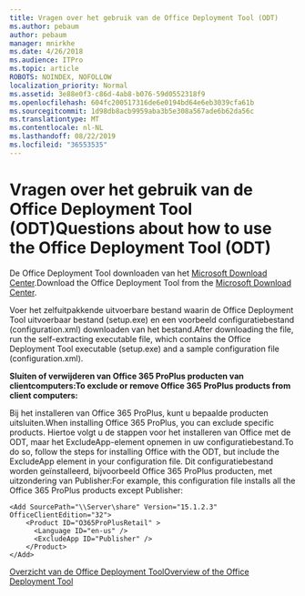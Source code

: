 ```yaml
---
title: Vragen over het gebruik van de Office Deployment Tool (ODT)
ms.author: pebaum
author: pebaum
manager: mnirkhe
ms.date: 4/26/2018
ms.audience: ITPro
ms.topic: article
ROBOTS: NOINDEX, NOFOLLOW
localization_priority: Normal
ms.assetid: 3e88e0f3-c86d-4ab8-b076-59d0552318f9
ms.openlocfilehash: 604fc200517316de6e0194bd64e6eb3039cfa61b
ms.sourcegitcommit: 1d98db8acb9959aba3b5e308a567ade6b62da56c
ms.translationtype: MT
ms.contentlocale: nl-NL
ms.lasthandoff: 08/22/2019
ms.locfileid: "36553535"
---
```

# <a name="questions-about-how-to-use-the-office-deployment-tool-odt"></a><span data-ttu-id="d5cdc-102">Vragen over het gebruik van de Office Deployment Tool (ODT)</span><span class="sxs-lookup"><span data-stu-id="d5cdc-102">Questions about how to use the Office Deployment Tool (ODT)</span></span>

<span data-ttu-id="d5cdc-103">De Office Deployment Tool downloaden van het [Microsoft Download Center](http://go.microsoft.com/fwlink/p/?LinkID=626065).</span><span class="sxs-lookup"><span data-stu-id="d5cdc-103">Download the Office Deployment Tool from the [Microsoft Download Center](http://go.microsoft.com/fwlink/p/?LinkID=626065).</span></span>
  
<span data-ttu-id="d5cdc-104">Voer het zelfuitpakkende uitvoerbare bestand waarin de Office Deployment Tool uitvoerbaar bestand (setup.exe) en een voorbeeld configuratiebestand (configuration.xml) downloaden van het bestand.</span><span class="sxs-lookup"><span data-stu-id="d5cdc-104">After downloading the file, run the self-extracting executable file, which contains the Office Deployment Tool executable (setup.exe) and a sample configuration file (configuration.xml).</span></span>
  
 <span data-ttu-id="d5cdc-105">**Sluiten of verwijderen van Office 365 ProPlus producten van clientcomputers:**</span><span class="sxs-lookup"><span data-stu-id="d5cdc-105">**To exclude or remove Office 365 ProPlus products from client computers:**</span></span>
  
<span data-ttu-id="d5cdc-106">Bij het installeren van Office 365 ProPlus, kunt u bepaalde producten uitsluiten.</span><span class="sxs-lookup"><span data-stu-id="d5cdc-106">When installing Office 365 ProPlus, you can exclude specific products.</span></span> <span data-ttu-id="d5cdc-107">Hiertoe volgt u de stappen voor het installeren van Office met de ODT, maar het ExcludeApp-element opnemen in uw configuratiebestand.</span><span class="sxs-lookup"><span data-stu-id="d5cdc-107">To do so, follow the steps for installing Office with the ODT, but include the ExcludeApp element in your configuration file.</span></span> <span data-ttu-id="d5cdc-108">Dit configuratiebestand worden geïnstalleerd, bijvoorbeeld Office 365 ProPlus producten, met uitzondering van Publisher:</span><span class="sxs-lookup"><span data-stu-id="d5cdc-108">For example, this configuration file installs all the Office 365 ProPlus products except Publisher:</span></span>
  
```
<Add SourcePath="\\Server\share" Version="15.1.2.3" OfficeClientEdition="32">
    <Product ID="O365ProPlusRetail" >
      <Language ID="en-us" />
      <ExcludeApp ID="Publisher" />
    </Product>
</Add>
```

[<span data-ttu-id="d5cdc-109">Overzicht van de Office Deployment Tool</span><span class="sxs-lookup"><span data-stu-id="d5cdc-109">Overview of the Office Deployment Tool</span></span>](https://docs.microsoft.com/deployoffice/overview-of-the-office-2016-deployment-tool)
  

